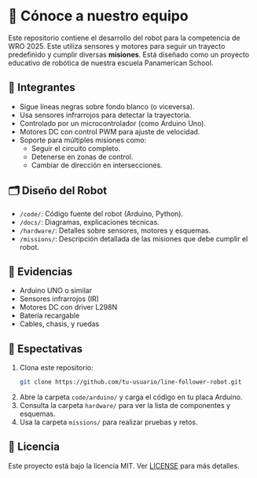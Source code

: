 # 🤖 Cónoce a nuestro equipo

Este repositorio contiene el desarrollo del robot para la competencia de WRO 2025. Este utiliza sensores y motores para seguir un trayecto predefinido y cumplir diversas **misiones**. Está diseñado como un proyecto educativo de robótica de nuestra escuela Panamerican School. 

## 🔧 Integrantes

- Sigue líneas negras sobre fondo blanco (o viceversa).
- Usa sensores infrarrojos para detectar la trayectoria.
- Controlado por un microcontrolador (como Arduino Uno).
- Motores DC con control PWM para ajuste de velocidad.
- Soporte para múltiples misiones como:
  - Seguir el circuito completo.
  - Detenerse en zonas de control.
  - Cambiar de dirección en intersecciones.

## 🗂 Diseño del Robot

- `/code/`: Código fuente del robot (Arduino, Python).
- `/docs/`: Diagramas, explicaciones técnicas.
- `/hardware/`: Detalles sobre sensores, motores y esquemas.
- `/missions/`: Descripción detallada de las misiones que debe cumplir el robot.

## 🧠 Evidencias

- Arduino UNO o similar
- Sensores infrarrojos (IR)
- Motores DC con driver L298N
- Batería recargable
- Cables, chasis, y ruedas

## 🚀 Espectativas

1. Clona este repositorio:
   ```bash
   git clone https://github.com/tu-usuario/line-follower-robot.git
   ```
2. Abre la carpeta `code/arduino/` y carga el código en tu placa Arduino.
3. Consulta la carpeta `hardware/` para ver la lista de componentes y esquemas.
4. Usa la carpeta `missions/` para realizar pruebas y retos.

## 📄 Licencia

Este proyecto está bajo la licencia MIT. Ver [LICENSE](LICENSE) para más detalles.
